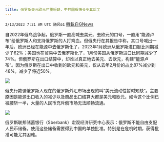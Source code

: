 ```yaml
---
title: 俄罗斯美元欧元严重短缺，中共国很快会步其后尘
---
```

`3/13/2023 7:21 AM UTC 随风61` [轉載自GNews](https://gnews.org/articles/1008752)

自2022年俄乌战争起，俄罗斯一直高喊去美元、去欧元的口号，一直用“能源卢布”给俄罗斯人和支持俄罗斯的人打鸡血。但俄央行在其报告中称，其口号喊出一年后，欧洲已经在能源中去俄罗斯化了，2023年1月欧洲从俄罗斯进口额比同期减少了62%；美国也在贸易中去俄罗斯化了，1月份美国从俄罗斯进口比同期减少了74%。但俄罗斯在出口结算中，却难以真正地去美元、去欧元，构建“能源卢布”。因为俄罗斯在出口中收到的欧元和美元，仅从去年2月份的占比87%减少到48%，减少了将近50%。

![](https://i.imgur.com/e6Zt86y.jpg)


俄央行欺骗俄罗斯人现在的俄罗斯外汇市场出现的叫“美元流动性暂时短缺”。主要原因是能源出口收入的减少以及商品出口结算大都是美元和欧元，如今这个比例已被腰斩一半，大量的人民币充斥俄市场无法顺畅流通。

![](https://i.imgur.com/QDqWK13.jpg)

俄罗斯联邦储蓄银行（Sberbank）宏观经济研究中心表示：俄罗斯不能自由支配人民币储备。使用这些储备需要得到中国的单独批准。特别是在危机时期，获得批准可能尤其困难。



